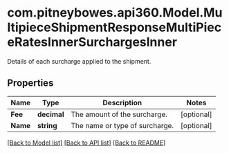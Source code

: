 # com.pitneybowes.api360.Model.MultipieceShipmentResponseMultiPieceRatesInnerSurchargesInner
Details of each surcharge applied to the shipment.

## Properties

Name | Type | Description | Notes
------------ | ------------- | ------------- | -------------
**Fee** | **decimal** | The amount of the surcharge. | [optional] 
**Name** | **string** | The name or type of surcharge. | [optional] 

[[Back to Model list]](../../README.md#documentation-for-models) [[Back to API list]](../../README.md#documentation-for-api-endpoints) [[Back to README]](../../README.md)

